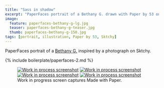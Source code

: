 ```yaml
---
title: "Sass in shadow"
excerpt: "PaperFaces portrait of a Bethany G. drawn with Paper by 53 on an iPad."
image: 
  feature: paperfaces-bethany-g-lg.jpg
  teaser: paperfaces-bethany-g-teaser.jpg
  thumb: paperfaces-bethany-g-150.jpg
tags: [portrait, illustration, Paper by 53, Sktchy]
---
```


PaperFaces portrait of a [Bethany G.](http://sktchy.com/LWJNV) inspired by a photograph on Sktchy.

{% include boilerplate/paperfaces-2.md %}

<figure class="third">
	<a href="{{ site.url }}/assets/images/paperfaces-bethany-g-process-1-lg.jpg"><img src="{{ site.url }}/assets/images/paperfaces-bethany-g-process-1-600.jpg" alt="Work in process screenshot"></a>
	<a href="{{ site.url }}/assets/images/paperfaces-bethany-g-process-2-lg.jpg"><img src="{{ site.url }}/assets/images/paperfaces-bethany-g-process-2-600.jpg" alt="Work in process screenshot"></a>
	<a href="{{ site.url }}/assets/images/paperfaces-bethany-g-process-3-lg.jpg"><img src="{{ site.url }}/assets/images/paperfaces-bethany-g-process-3-600.jpg" alt="Work in process screenshot"></a>
	<a href="{{ site.url }}/assets/images/paperfaces-bethany-g-process-4-lg.jpg"><img src="{{ site.url }}/assets/images/paperfaces-bethany-g-process-4-600.jpg" alt="Work in process screenshot"></a>
	<figcaption>Work in progress screen captures Made with Paper.</figcaption>
</figure>
